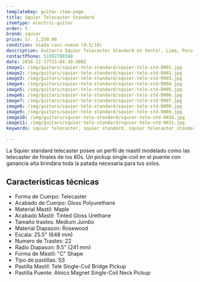 ```yaml
---
templateKey: guitar-item-page
title: Squier Telecaster Standard
itemtype: electric-guitar
order: 5
brand: squier
price: S/. 1,250.00
condition: Usada casi nueva (9.5/10)
description: Guitarra Squier Telecaster Standard en Venta!, Lima, Peru
contactPhone: 51992780348
date: 2016-12-17T15:04:10.000Z
image1: /img/guitars/squier-tele-standard/squier-tele-std-0001.jpg
image2: /img/guitars/squier-tele-standard/squier-tele-std-0002.jpg
image3: /img/guitars/squier-tele-standard/squier-tele-std-0003.jpg
image4: /img/guitars/squier-tele-standard/squier-tele-std-0004.jpg
image5: /img/guitars/squier-tele-standard/squier-tele-std-0005.jpg
image6: /img/guitars/squier-tele-standard/squier-tele-std-0006.jpg
image7: /img/guitars/squier-tele-standard/squier-tele-std-0007.jpg
image8: /img/guitars/squier-tele-standard/squier-tele-std-0008.jpg
image9: /img/guitars/squier-tele-standard/squier-tele-std-0009.jpg
image10: /img/guitars/squier-tele-standard/squier-tele-std-0010.jpg
image11: /img/guitars/squier-tele-standard/squier-tele-std-0011.jpg
keywords: squier telecaster, squier standard, squier telecaster standard

---
```

La Squier standard telecaster posee un perfil de mastil modelado como las telecaster de finales de los 60s. Un pickup single-coil en el puente con ganancia alta brindara toda la patada necesaria para tus solos.

## Características técnicas

* Forma de Cuerpo: Telecaster
* Acabado de Cuerpo: Gloss Polyurethane
* Material Mastil: Maple
* Acabado Mastil: Tinted Gloss Urethane
* Tamaño trastes: Medium Jumbo
* Material Diapason: Rosewood
* Escala: 25.5" (648 mm)
* Numero de Trastes: 22
* Radio Diapason: 9.5" (241 mm)
* Forma de Mastil: "C" Shape
* Tipo de pastillas: SS
* Pastilla Mastil: Tele Single-Coil Bridge Pickup
* Pastilla Puente: Alnico Magnet Single-Coil Neck Pickup